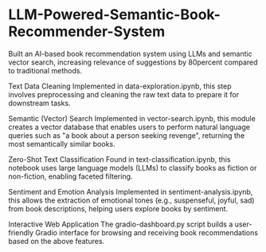 # LLM-Powered-Semantic-Book-Recommender-System
Built an AI-based book recommendation system using LLMs and semantic vector search, increasing relevance of suggestions by 80percent compared to traditional methods.

Text Data Cleaning
Implemented in data-exploration.ipynb, this step involves preprocessing and cleaning the raw text data to prepare it for downstream tasks.

Semantic (Vector) Search
Implemented in vector-search.ipynb, this module creates a vector database that enables users to perform natural language queries such as "a book about a person seeking revenge", returning the most semantically similar books.

Zero-Shot Text Classification
Found in text-classification.ipynb, this notebook uses large language models (LLMs) to classify books as fiction or non-fiction, enabling faceted filtering.

Sentiment and Emotion Analysis
Implemented in sentiment-analysis.ipynb, this allows the extraction of emotional tones (e.g., suspenseful, joyful, sad) from book descriptions, helping users explore books by sentiment.

Interactive Web Application
The gradio-dashboard.py script builds a user-friendly Gradio interface for browsing and receiving book recommendations based on the above features.
